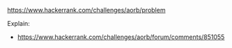 https://www.hackerrank.com/challenges/aorb/problem

Explain:
- https://www.hackerrank.com/challenges/aorb/forum/comments/851055

